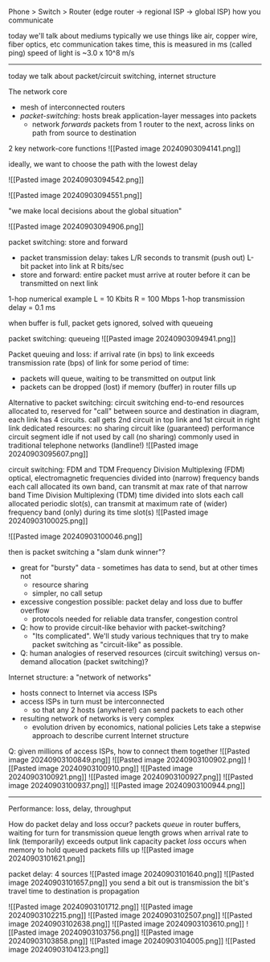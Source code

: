 Phone > Switch > Router (edge router -> regional ISP -> global ISP)
	how you communicate

today we'll talk about mediums
	typically we use things like air, copper wire, fiber optics, etc
	communication takes time, this is measured in ms (called ping)
	speed of light is  ~3.0 x 10^8 m/s

------------------

today we talk about packet/circuit switching, internet structure

The network core
- mesh of interconnected routers
- *packet-switching*: hosts break application-layer messages into packets
	- network *forwards* packets from 1 router to the next, across links on path from source to destination

2 key network-core functions
	![[Pasted image 20240903094141.png]]

ideally, we want to choose the path with the lowest delay

![[Pasted image 20240903094542.png]]

![[Pasted image 20240903094551.png]]

"we make local decisions about the global situation"

![[Pasted image 20240903094906.png]]

packet switching: store and forward
- packet transmission delay: takes L/R seconds to transmit (push out) L-bit packet into link at R bits/sec
- store and forward: entire packet must arrive at router before it can be transmitted on next link

1-hop numerical example
	L = 10 Kbits
	R = 100 Mbps
	1-hop transmission delay = 0.1 ms


when buffer is full, packet gets ignored, solved with queueing

packet switching: queueing
![[Pasted image 20240903094941.png]]

Packet queuing and loss: if arrival rate (in bps) to link exceeds  
transmission rate (bps) of link for some period of time:  
- packets will queue, waiting to be transmitted on output link  
- packets can be dropped (lost) if memory (buffer) in router fills up


Alternative to packet switching: circuit switching
	end-to-end resources allocated to, reserved for "call" between source and destination
		in diagram, each link has 4 circuits.
			call gets 2nd circuit in top link and 1st circuit in right link
		dedicated resources: no sharing
			circuit like (guaranteed) performance
		circuit segment idle if not used by call (no sharing)
		commonly used in traditional telephone networks (landline!)
	![[Pasted image 20240903095607.png]]

circuit switching: FDM and TDM
	Frequency Division Multiplexing (FDM)
		optical, electromagnetic frequencies divided into (narrow) frequency bands
		each call allocated its own band, can transmit at max rate of that narrow band
	Time Division Multiplexing (TDM)
		time divided into slots
		each call allocated periodic slot(s), can transmit at maximum rate of (wider) frequency band (only) during its time slot(s)
	![[Pasted image 20240903100025.png]]

![[Pasted image 20240903100046.png]]

then is packet switching a "slam dunk winner"?
- great for "bursty" data - sometimes has data to send, but at other times not
	- resource sharing
	- simpler, no call setup
- excessive congestion possible: packet delay and loss due to buffer overflow
	- protocols needed for reliable data transfer, congestion control
- Q: how to provide circuit-like behavior with packet-switching?
	- "Its complicated". We'll study various techniques that try to make packet switching as "circuit-like" as possible.
- Q: human analogies of reserved resources (circuit switching) versus on-demand allocation (packet switching)?

Internet structure: a "network of networks"
- hosts connect to Internet via access ISPs
- access ISPs in turn must be interconnected
	- so that any 2 hosts (anywhere!) can send packets to each other
- resulting network of networks is very complex
	- evolution driven by economics, national policies
Lets take a stepwise approach to describe current Internet structure

Q: given millions of access ISPs, how to connect them together
![[Pasted image 20240903100849.png]]
![[Pasted image 20240903100902.png]]
![[Pasted image 20240903100910.png]]
![[Pasted image 20240903100921.png]]
![[Pasted image 20240903100927.png]]
![[Pasted image 20240903100937.png]]
![[Pasted image 20240903100944.png]]

------------------
Performance: loss, delay, throughput

How do packet delay and loss occur?
	packets *queue* in router buffers, waiting for turn for transmission
		queue length grows when arrival rate to link (temporarily) exceeds output link capacity
	packet *loss* occurs when memory to hold queued packets fills up
	![[Pasted image 20240903101621.png]]

packet delay: 4 sources
![[Pasted image 20240903101640.png]]
![[Pasted image 20240903101657.png]]
you send a bit out is transmission
the bit's travel time to destination is propagation

![[Pasted image 20240903101712.png]]
![[Pasted image 20240903102215.png]]
![[Pasted image 20240903102507.png]]
![[Pasted image 20240903102638.png]]
![[Pasted image 20240903103610.png]]
![[Pasted image 20240903103756.png]]
![[Pasted image 20240903103858.png]]
![[Pasted image 20240903104005.png]]
![[Pasted image 20240903104123.png]]

